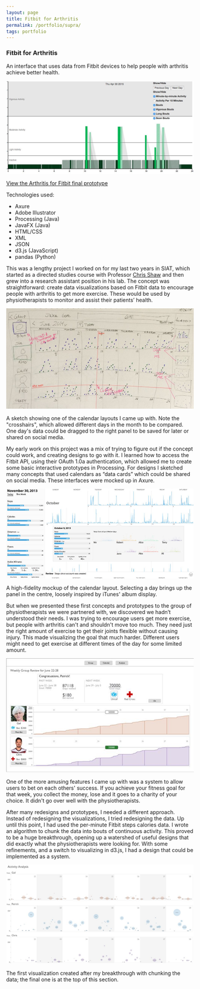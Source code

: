 ```yaml
---
layout: page
title: Fitbit for Arthritis
permalink: /portfolio/supra/
tags: portfolio
---
```


   <div class="piece">
        <h3 id="supra">Fitbit for Arthritis</h3>
        <div id="supraFeature" class="feature">
            <p>An interface that uses data from Fitbit devices to help people with arthritis achieve better health.</p>
            <img src="supra_final.jpg" />
            <p><a href="index.html">View the Arthritis for Fitbit final prototype</a></p>
        </div>
        <div class="techs">
            <p>Technologies used:</p>
            <ul>
                <li>Axure</li>
                <li>Adobe Illustrator</li>
                <li>Processing (Java)</li>
                <li>JavaFX (Java)</li>
                <li>HTML/CSS</li>
                <li>XML</li>
                <li>JSON</li>
                <li>d3.js (JavaScript)</li>
                <li>pandas (Python)</li>
            </ul>
        </div>
        <div class="block">
            <div class="left">
                <p>This was a lengthy project I worked on for my last two years in SIAT, which started as a directed studies course with Professor <a href="http://www.sfu.ca/~shaw/">Chris Shaw</a> and then grew into a research assistant position in his lab. The concept was straightforward: create data visualizations based on Fitbit data to encourage people with arthritis to get more exercise. These would be used by physiotherapists to monitor and assist their patients’ health.</p>
            </div>
            <div class="clear"></div>
        </div>
        <div class="block">
            <div class="left">
                <img src="supra_sketch.jpg" class="lesser" />
            </div>
            <div class="right">
                <p>A sketch showing one of the calendar layouts I came up with. Note the "crosshairs", which allowed different days in the month to be compared. One day's data could be dragged to the right panel to be saved for later or shared on social media.</p> 
            </div>
            <div class="clear"></div>
        </div>
        <div class="block">
            <div class="left">
                <p>My early work on this project was a mix of trying to figure out if the concept could work, and creating designs to go with it. I learned how to access the Fitbit API, using their OAuth 1.0a authentication, which allowed me to create some basic interactive prototypes in Processing. For designs I sketched many concepts that used calendars as “data cards” which could be shared on social media. These interfaces were mocked up in Axure.</p> 
            </div>
        </div>
        <div class="block">
            <div class="left">
                <img src="supra_take1.jpg" class="lesser" />
            </div>
            <div class="right">
                <p>A high-fidelity mockup of the calendar layout. Selecting a day brings up the panel in the centre, loosely inspired by iTunes' album display.</p> 
            </div>
            <div class="clear"></div>
        </div>
        <div class="block">
            <div class="left">
                <p>But when we presented these first concepts and prototypes to the group of physiotherapists we were partnered with, we discovered we hadn’t understood their needs. I was trying to encourage users get more exercise, but people with arthritis can't and shouldn't move too much. They need just the right amount of exercise to get their joints flexible without causing injury. This made visualizing the goal that much harder. Different users might need to get exercise at different times of the day for some limited amount.</p> 
            </div>
        </div>
        <div class="block">
            <div class="left">
                <img src="supra_bet.jpg" class="lesser" />
            </div>
            <div class="right">
                <p>One of the more amusing features I came up with was a system to allow users to bet on each others' success. If you achieve your fitness goal for that week, you collect the money, lose and it goes to a charity of your choice. It didn't go over well with the physiotherapists.</p> 
            </div>
            <div class="clear"></div>
        </div>
        <div class="block">
            <div class="left">
                <p>After many redesigns and prototypes, I needed a different approach. Instead of redesigning the visualizations, I tried redesigning the data. Up until this point, I had used the per-minute Fitbit steps calories data. I wrote an algorithm to chunk the data into bouts of continuous activity. This proved to be a huge breakthrough, opening up a watershed of useful designs that did exactly what the physiotherapists were looking for. With some refinements, and a switch to visualizing in d3.js, I had a design that could be implemented as a system.</p> 
            </div>
            <div class="clear"></div>
        </div>
        <div class="block">
            <div class="left">
                <img src="supra_take2.jpg" class="lesser" />
            </div>
            <div class="right">
                <p>The first visualization created after my breakthrough with chunking the data; the final one is at the top of this section.</p> 
            </div>
            <div class="clear"></div>
        </div>
    </div>